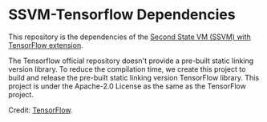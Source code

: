 # SSVM-Tensorflow Dependencies

This repository is the dependencies of the [Second State VM (SSVM) with TensorFlow extension](https://github.com/second-state/ssvm-tensorflow).

The Tensorflow official repository doesn't provide a pre-built static linking version library.
To reduce the compilation time, we create this project to build and release the pre-built static linking version TensorFlow library.
This project is under the Apache-2.0 License as the same as the TensorFlow project.

Credit: [TensorFlow](https://github.com/tensorflow/tensorflow).

